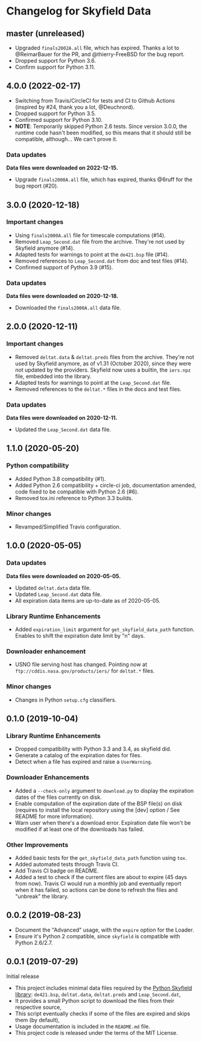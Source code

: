# Changelog for Skyfield Data

## master (unreleased)

* Upgraded `finals2002A.all` file, which has expired. Thanks a lot to @ReimarBauer for the PR, and @thierry-FreeBSD for the bug report.
* Dropped support for Python 3.6.
* Confirm support for Python 3.11.

## 4.0.0 (2022-02-17)

* Switching from Travis/CircleCI for tests and CI to Github Actions (inspired by #24, thank you a lot, @Deuchnord).
* Dropped support for Python 3.5.
* Confirmed support for Python 3.10.
* **NOTE**: Temporarily skipped Python 2.6 tests. Since version 3.0.0, the runtime code hasn't been modified, so this means that it should still be compatible, although... We can't prove it.

### Data updates

**Data files were downloaded on 2022-12-15.**

* Upgrade `finals2000A.all` file, which has expired, thanks @6ruff for the bug report (#20).

## 3.0.0 (2020-12-18)

### Important changes

* Using `finals2000A.all` file for timescale computations (#14).
* Removed `Leap_Second.dat` file from the archive. They're not used by Skyfield anymore (#14).
* Adapted tests for warnings to point at the `de421.bsp` file (#14).
* Removed references to `Leap_Second.dat` from doc and test files (#14).
* Confirmed support of Python 3.9 (#15).

### Data updates

**Data files were downloaded on 2020-12-18.**

* Downloaded the `finals2000A.all` data file.


## 2.0.0 (2020-12-11)

### Important changes

* Removed `deltat.data` & `deltat.preds` files from the archive. They're not used by Skyfield anymore, as of v1.31 (October 2020), since they were not updated by the providers. Skyfield now uses a builtin, the `iers.npz` file, embedded into the library.
* Adapted tests for warnings to point at the `Leap_Second.dat` file.
* Removed references to the `deltat.*` files in the docs and test files.

### Data updates

**Data files were downloaded on 2020-12-11.**

* Updated the `Leap_Second.dat` data file.

## 1.1.0 (2020-05-20)

### Python compatibility

* Added Python 3.8 compatibility (#1).
* Added Python 2.6 compatibility + circle-ci job, documentation amended, code fixed to be compatible with Python 2.6 (#6).
* Removed tox.ini reference to Python 3.3 builds.

### Minor changes

* Revamped/Simplified Travis configuration.

## 1.0.0 (2020-05-05)

### Data updates

**Data files were downloaded on 2020-05-05.**

* Updated ``deltat.data`` data file.
* Updated ``Leap_Second.dat`` data file.
* All expiration data items are up-to-date as of 2020-05-05.

### Library Runtime Enhancements

* Added ``expiration_limit`` argument for ``get_skyfield_data_path`` function. Enables to shift the expiration date limit by "n" days.

### Downloader enhancement

* USNO file serving host has changed. Pointing now at ``ftp://cddis.nasa.gov/products/iers/`` for ``deltat.*`` files.

### Minor changes

* Changes in Python ``setup.cfg`` classifiers.

## 0.1.0 (2019-10-04)

### Library Runtime Enhancements

* Dropped compatibility with Python 3.3 and 3.4, as skyfield did.
* Generate a catalog of the expiration dates for files.
* Detect when a file has expired and raise a ``UserWarning``.

### Downloader Enhancements

* Added a ``--check-only`` argument to ``download.py`` to display the expiration dates of the files currently on disk.
* Enable computation of the expiration date of the BSP file(s) on disk (requires to install the local repository using the [dev] option / See README for more information).
* Warn user when there's a download error. Expiration date file won't be modified if at least one of the downloads has failed.

### Other Improvements

* Added basic tests for the ``get_skyfield_data_path`` function using `tox`.
* Added automated tests through Travis CI.
* Add Travis CI badge on README.
* Added a test to check if the current files are about to expire (45 days from now). Travis CI would run a monthly job and eventually report when it has failed, so actions can be done to refresh the files and "unbreak" the library.

## 0.0.2 (2019-08-23)

* Document the "Advanced" usage, with the ``expire`` option for the Loader.
* Ensure it's Python 2 compatible, since ``skyfield`` is compatible with Python 2.6/2.7.

## 0.0.1 (2019-07-29)

Initial release

* This project includes minimal data files required by the [Python Skyfield library](https://rhodesmill.org/skyfield/): `de421.bsp`, `deltat.data`, `deltat.preds` and `Leap_Second.dat`,
* It provides a small Python script to download the files from their respective source,
* This script eventually checks if some of the files are expired and skips them (by default),
* Usage documentation is included in the `README.md` file.
* This project code is released under the terms of the MIT License.
